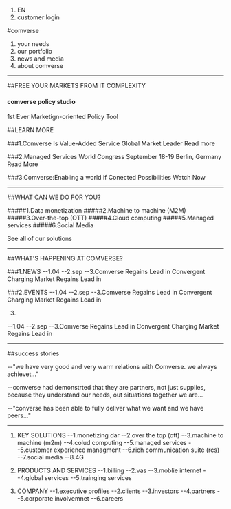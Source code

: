 1. EN
2. customer login

#comverse

1. your needs
2. our portfolio
3. news and media
4. about comverse

---

##FREE YOUR MARKETS FROM IT COMPLEXITY
#### comverse policy studio 
1st Ever Marketign-oriented Policy Tool

##LEARN MORE

###1.Comverse Is Value-Added Service Global Market Leader
Read more

###2.Managed Services World Congress September 18-19 Berlin, Germany
Read More

###3.Comverse:Enabling a world if Conected Possibilities
Watch Now

---

##WHAT CAN WE DO FOR YOU?

#####1.Data monetization
#####2.Machine to machine (M2M)
#####3.Over-the-top (OTT)
#####4.Cloud computing
#####5.Managed services
#####6.Social Media

See all of our solutions

---

##WHAT'S HAPPENING AT COMVERSE?

###1.NEWS
--1.04
--2.sep
--3.Comverse Regains Lead in Convergent Charging Market Regains Lead in

###2.EVENTS
--1.04
--2.sep
--3.Comverse Regains Lead in Convergent Charging Market Regains Lead in

3.
--1.04
--2.sep
--3.Comverse Regains Lead in Convergent Charging Market Regains Lead in

---

##success stories

--"we have very good and very warm relations with Comverse. we always achievet..."

--comverse had demonstrted that they are partners, not just supplies, because they understand our needs, out situations together we are...

--"converse has been able to fully deliver what we want and we have peers..."

---

1. KEY SOLUTIONS
--1.monetizing dar
--2.over the top (ott)
--3.machine to machine (m2m)
--4.colud computing
--5.managed services
--5.customer experience managment
--6.rich communication suite (rcs)
--7.social media
--8.4G

2. PRODUCTS AND SERVICES
--1.billing
--2.vas
--3.moblie internet
--4.global services
--5.trainging  services

3. COMPANY
--1.executive profiles
--2.clients
--3.investors
--4.partners
--5.corporate involvemnet
--6.careers